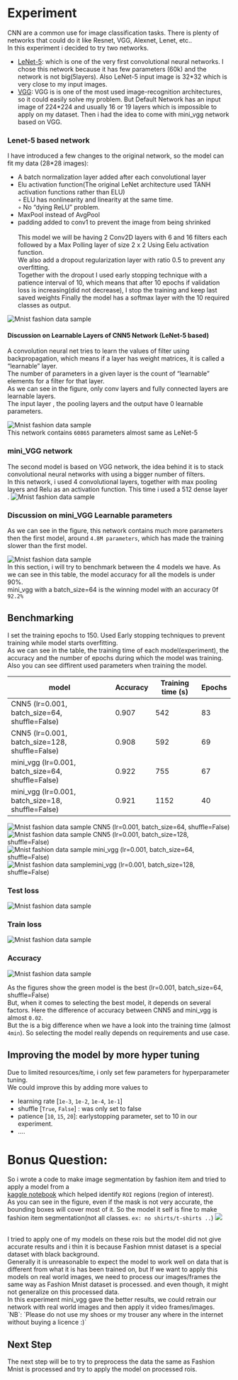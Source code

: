 # Experiment 
CNN are a common use for image classification tasks. There is plenty of networks that could do it like Resnet, VGG, Alexnet, Lenet, etc.. <br>
In this experiment i decided to try two networks. 
- [LeNet-5](http://yann.lecun.com/exdb/publis/pdf/lecun-01a.pdf): which is one of the very first convolutional neural networks. I chose this network because it has few parameters (60k) and the network is not big(5layers).
Also LeNet-5 input image is 32*32 which is very close to my input images.
- [VGG](https://arxiv.org/pdf/1409.1556.pdf): VGG is is one of the most used image-recognition architectures, so it could easily solve my problem. But Default Network has an input image of 224*224 and usually 16 or 19 layers which is impossible to apply on my dataset. Then i had the idea to come with mini_vgg network based on VGG.
### Lenet-5 based network
I have introduced a few changes to the original network, so the model can fit my data  (28*28 images):
- A batch normalization layer added after each convolutional layer
- Elu activation function(The original LeNet architecture used TANH activation functions rather than ELU) 
<br>◦ ELU has nonlinearity and linearity at the same time.
<br>◦ No “dying ReLU” problem.
- MaxPool instead of AvgPool 
- padding added to conv1 to prevent the image from being shrinked <br><br>
This model we will be having 2 Conv2D layers with 6 and 16 filters each followed by a Max Polling layer of size 2 x 2 Using Eelu activation function.<br> 
We also add a dropout regularization layer with ratio 0.5 to prevent any overfitting.
<br> Together with the dropout I used early stopping technique with a patience interval of 10, which means that after 10 epochs if validation loss is increasing(did not decrease), I stop the training and keep last saved weights 
Finally the model has a softmax layer with the 10 required classes as output.

![Mnist fashion data sample](assets/lenet2.jpg)
#### Discussion on Learnable Layers of CNN5 Network (LeNet-5 based)
A convolution neural net tries to learn the values of filter using backpropagation, which means if a layer has weight matrices, it is called a “learnable” layer. <br>
The number of parameters in a given layer is the count of “learnable” elements for a filter for that layer.<br>
As we can see in the figure, only conv layers and fully connected layers are learnable layers. <br>
The input layer , the pooling layers and the output have 0 learnable parameters.<br>

![Mnist fashion data sample](assets/cnn5params.jpg) <br>
This network contains `60865` parameters almost same as LeNet-5 
### mini_VGG network
The second model is based on VGG network, the idea behind it is to stack convolutional neural networks with using a bigger number of filters.<br>
In this network, i used 4 convolutional layers, together with max pooling layers and Relu as an activation function. 
This time i used a 512 dense layer .
![Mnist fashion data sample](assets/minivgg1.jpg)
### Discussion on mini_VGG Learnable parameters
As we can see in the figure, this network contains much more parameters then the first model, around `4.8M parameters`, which has made the training slower than the first model.
<br>

![Mnist fashion data sample](assets/vggparam.jpg)<br>
In this section, i will try to benchmark between the 4 models we have. As we can see in this table, the model accuracy for all the models is under 90%.
<br> mini_vgg with a batch_size=64 is the winning model with an accuracy 0f `92.2%`

## Benchmarking
I set the training epochs to 150. Used Early stopping techniques to prevent training while model starts overfitting.<br>
As we can see in the table, the training time of each model(experiment), the accuracy  and the number of epochs during which the model was training.
Also you can see diffirent used parameters when training the model.

| model | Accuracy | Training time (s) | Epochs |
| --- | --- | --- | --- |
| CNN5 (lr=0.001, batch_size=64, shuffle=False) | 0.907 | 542| 83|
| CNN5 (lr=0.001, batch_size=128, shuffle=False) | 0.908 | 592| 69 |
| mini_vgg (lr=0.001, batch_size=64, shuffle=False)| 0.922  | 755| 67 |
| mini_vgg (lr=0.001, batch_size=18, shuffle=False)| 0.921| 1152| 40 |

![Mnist fashion data sample](assets/blue.png)  CNN5 (lr=0.001, batch_size=64, shuffle=False) <br>
![Mnist fashion data sample](assets/rose.png) CNN5 (lr=0.001, batch_size=128, shuffle=False)<br>
![Mnist fashion data sample](assets/green.png) mini_vgg (lr=0.001, batch_size=64, shuffle=False)<br>
![Mnist fashion data sample](assets/gray.png)mini_vgg (lr=0.001, batch_size=128, shuffle=False)<br>

### Test loss
![Mnist fashion data sample](assets/Test_Loss.svg)<br>
### Train loss
![Mnist fashion data sample](assets/Train_Loss.svg)<br>
### Accuracy
![Mnist fashion data sample](assets/Accuracy.svg)<br>

As the figures show the green model is the best  (lr=0.001, batch_size=64, shuffle=False) <br>
But, when it comes to selecting the best model, it depends on several factors. Here the difference of accuracy between CNN5 and mini_vgg is almost  `0.02`.<br>
But the is a big difference when we have a look into the training time (almost `4min`). So selecting the model really depends on requirements and use case.
## Improving the model by more hyper tuning
Due to limited resources/time, i only set few parameters for hyperparameter tuning. <br>
We could improve this by adding more values to 
- learning rate [`1e-3`, `1e-2`, `1e-4`, `1e-1`]
- shuffle [`True`, `False`] : was only set to false
- patience [`10`, `15`, `20`]: earlystopping parameter, set to 10 in our experiment.
- ....


# Bonus Question:
So i wrote a code to make image segmentation by fashion item and tried to apply a model from a  
[kaggle notebook](https://www.kaggle.com/pednoi/training-mask-r-cnn-to-be-a-fashionista-lb-0-07) which helped identify `ROI` regions (region of interest). <br>
As you can see in the figure, even if the mask is not very accurate, the bounding boxes will cover most of it. So the model it self is fine to make fashion item segmentation(not all classes. `ex: no shirts/t-shirts ..`) 
![](assets/segmodel.png)

<br>
I tried to apply one of my models on these rois but the model did not give accurate results and i thin it is because Fashion mnist dataset is a special dataset with black background. <br>
 Generally it is unreasonable to expect the model to work well on data that is different from what it is has been trained on, but If we want to apply this models on real world images, we need to process our images/frames the same way as Fashion Mnist dataset is processed. and even though, it might not generalize on this processed data.  
 <br> In this experiment mini_vgg gave the better results, we could retrain our network with real world images and then apply it video frames/images.
 <br>
 `NB`: `Please do not use my shoes or my trouser any where in the internet without buying a licence :)`
 
 ## Next Step
 The next step will be to try to preprocess the data the same as Fashion Mnist is processed and try to apply the model on processed rois. 
